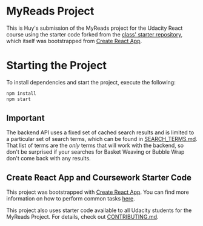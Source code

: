 # MyReads Project

This is Huy's submission of the MyReads project for the Udacity React course using the starter code forked from the [class' starter repository](https://github.com/udacity/reactnd-project-myreads-starter), which itself was bootstrapped from [Create React App](https://github.com/facebookincubator/create-react-app).

# Starting the Project
To install dependencies and start the project, execute the following:

```sh
npm install 
npm start
```

## Important
The backend API uses a fixed set of cached search results and is limited to a particular set of search terms, which can be found in [SEARCH_TERMS.md](SEARCH_TERMS.md). That list of terms are the _only_ terms that will work with the backend, so don't be surprised if your searches for Basket Weaving or Bubble Wrap don't come back with any results.

## Create React App and Coursework Starter Code

This project was bootstrapped with [Create React App](https://github.com/facebookincubator/create-react-app). You can find more information on how to perform common tasks [here](https://github.com/facebookincubator/create-react-app/blob/master/packages/react-scripts/template/README.md).

This project also uses starter code available to all Udacity students for the MyReads Project. For details, check out [CONTRIBUTING.md](https://github.com/udacity/reactnd-project-myreads-starter).
